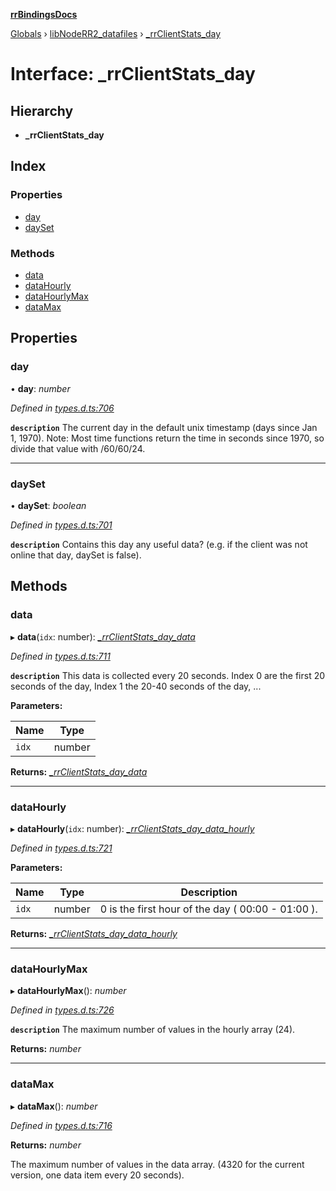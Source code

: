 **[rrBindingsDocs](../README.md)**

[Globals](../README.md) › [libNodeRR2_datafiles](../modules/libnoderr2_datafiles.md) › [_rrClientStats_day](libnoderr2_datafiles._rrclientstats_day.md)

# Interface: _rrClientStats_day

## Hierarchy

* **_rrClientStats_day**

## Index

### Properties

* [day](libnoderr2_datafiles._rrclientstats_day.md#day)
* [daySet](libnoderr2_datafiles._rrclientstats_day.md#dayset)

### Methods

* [data](libnoderr2_datafiles._rrclientstats_day.md#data)
* [dataHourly](libnoderr2_datafiles._rrclientstats_day.md#datahourly)
* [dataHourlyMax](libnoderr2_datafiles._rrclientstats_day.md#datahourlymax)
* [dataMax](libnoderr2_datafiles._rrclientstats_day.md#datamax)

## Properties

###  day

• **day**: *number*

*Defined in [types.d.ts:706](https://github.com/Novalis15/RoyalRender-OpenExtensions/blob/5ba4523/rrNodeJS_rrBindings/nodeJS/lx64/v6/types.d.ts#L706)*

**`description`** The current day in the default unix timestamp (days since Jan 1, 1970). Note: Most time functions return the time in seconds since 1970, so divide that value with /60/60/24.

___

###  daySet

• **daySet**: *boolean*

*Defined in [types.d.ts:701](https://github.com/Novalis15/RoyalRender-OpenExtensions/blob/5ba4523/rrNodeJS_rrBindings/nodeJS/lx64/v6/types.d.ts#L701)*

**`description`** Contains this day any useful data? (e.g. if the client was not online that day, daySet is false).

## Methods

###  data

▸ **data**(`idx`: number): *[_rrClientStats_day_data](libnoderr2_datafiles._rrclientstats_day_data.md)*

*Defined in [types.d.ts:711](https://github.com/Novalis15/RoyalRender-OpenExtensions/blob/5ba4523/rrNodeJS_rrBindings/nodeJS/lx64/v6/types.d.ts#L711)*

**`description`** This data is collected every 20 seconds. Index 0 are the first 20 seconds of the day, Index 1 the 20-40 seconds of the day, ...

**Parameters:**

Name | Type |
------ | ------ |
`idx` | number |

**Returns:** *[_rrClientStats_day_data](libnoderr2_datafiles._rrclientstats_day_data.md)*

___

###  dataHourly

▸ **dataHourly**(`idx`: number): *[_rrClientStats_day_data_hourly](libnoderr2_datafiles._rrclientstats_day_data_hourly.md)*

*Defined in [types.d.ts:721](https://github.com/Novalis15/RoyalRender-OpenExtensions/blob/5ba4523/rrNodeJS_rrBindings/nodeJS/lx64/v6/types.d.ts#L721)*

**Parameters:**

Name | Type | Description |
------ | ------ | ------ |
`idx` | number | 0 is the first hour of the day ( 00:00  - 01:00 ).  |

**Returns:** *[_rrClientStats_day_data_hourly](libnoderr2_datafiles._rrclientstats_day_data_hourly.md)*

___

###  dataHourlyMax

▸ **dataHourlyMax**(): *number*

*Defined in [types.d.ts:726](https://github.com/Novalis15/RoyalRender-OpenExtensions/blob/5ba4523/rrNodeJS_rrBindings/nodeJS/lx64/v6/types.d.ts#L726)*

**`description`** The maximum number of values in the hourly array (24).

**Returns:** *number*

___

###  dataMax

▸ **dataMax**(): *number*

*Defined in [types.d.ts:716](https://github.com/Novalis15/RoyalRender-OpenExtensions/blob/5ba4523/rrNodeJS_rrBindings/nodeJS/lx64/v6/types.d.ts#L716)*

**Returns:** *number*

The maximum number of values in the data array. (4320 for the current version, one data item every 20 seconds).